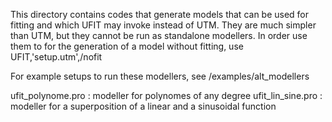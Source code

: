 This directory contains codes that generate models that can be used for fitting and which UFIT may invoke instead of UTM. They are much simpler than UTM, but they cannot be run as standalone modellers. In order use them to for the generation of a model without fitting, use UFIT,'setup.utm',/nofit


For example setups to run these modellers, see /examples/alt_modellers

ufit_polynome.pro : modeller for polynomes of any degree
ufit_lin_sine.pro : modeller for a superposition of a linear and a sinusoidal function

